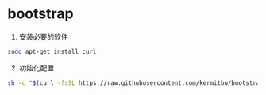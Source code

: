 # bootstrap

1. 安装必要的软件

```bash
sudo apt-get install curl
```

2. 初始化配置

```bash
sh -c "$(curl -fsSL https://raw.githubusercontent.com/kermitbu/bootstrap/master/init.sh)"
```
